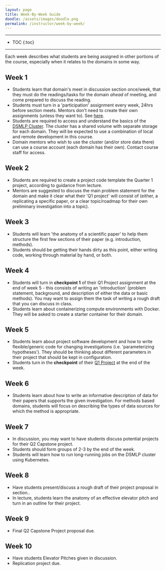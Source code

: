 ```yaml
---
layout: page
title: Week-By-Week Guide
doodle: /assets/images/doodle.png
permalink: /instructor/week-by-week/
---
```


---
* TOC
{:toc}

---

Each week describes what students are being assigned in other portions
of the course, especially when it relates to the domains in some way.

## Week 1

* Students learn that domain's meet in discussion section once/week,
  that they must do the readings/tasks for the domain *ahead* of
  meeting, and come prepared to discuss the reading.
* Students must turn in a 'participation' assignment every week, 24hrs
  before section meets. Mentors don't need to create their own
  assignments (unless they want to). See
  [here](/assignments/quarter-1-participation).
* Students are required to access and understand the basics of the
  [DSMLP Cluster](https://dsc-capstone.github.io/resources/computing/). 
  The cluster has a shared volume with separate storage for each
  domain. They will be expected to use a combination of local and
  remote development in this course.
* Domain mentors who wish to use the cluster (and/or store data there)
  can use a course account (each domain has their own). Contact course
  staff for access.

## Week 2

* Students are required to create a project code template the Quarter 1
  project, according to guidance from lecture.
* Mentors are suggested to discuss the main problem statement for the
  domain and make it clear what their 'Q1 project' will
  consist of (either, a replicating a specific paper, or a clear
  topic/roadmap for their own preliminary investigation into a topic).

## Week 3

* Students will learn 'the anatomy of a scientific paper' to help them
  structure the first few sections of their paper (e.g. introduction,
  methods).
* Students should be getting their hands dirty as this point, either
  writing code, working through material by hand, or both.
  
## Week 4

* Students will turn in **checkpoint 1** of their Q1 Project
  assignment at the end of week 5 - this consists of writing an
  'introduction' (problem statement,
  background, and description of either the data or basic methods). You may
  want to assign them the task of writing a rough draft that you can
  discuss in class.
* Students learn about containerizing compute environments with
  Docker. They will be asked to create a starter container for their
  domain.
  
## Week 5

* Students learn about project software development and how to write
  flexible/generic code for changing investigations
  (i.e. 'parameterizing hypotheses'). They should be thinking about
  different parameters in their project that should be kept in
  configuration.
* Students turn in the **checkpoint** of their [Q1
  Project](https://dsc-capstone.github.io/assignments/quarter-1-replication/)
  at the end of the week.
  
## Week 6

* Students learn about how to write an informative description of data
  for their papers that supports the given investigation. For methods
  based domains, students will focus on describing the types of data
  sources for which the method is appropriate.

## Week 7

* In discussion, you may want to have students discuss potential
  projects for their Q2 Capstone project. 
* Students should form groups of 2-3 by the end of the week.
* Students will learn how to run long-running jobs on the DSMLP
  cluster using Kubernetes.

## Week 8

* Have students present/discuss a rough draft of their project
  proposal in section..
* In lecture, students learn the anatomy of an effective elevator
  pitch and turn in an outline for their project.

## Week 9

* Final Q2 Capstone Project proposal due.

## Week 10

* Have students Elevator Pitches given in discussion.
* Replication project due.



